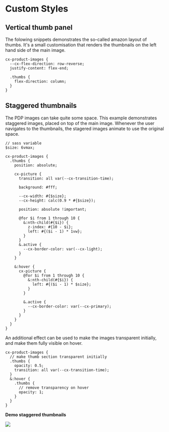 # Custom Styles

## Vertical thumb panel

The folowing snippets demonstrates the so-called amazon layout of thumbs. It's a small customisation that renders the thumbnails on the left hand side of the main image.

```
cx-product-images {
  --cx-flex-direction: row-reverse;
  justify-content: flex-end;

  .thumbs {
    flex-direction: column;
  }
}
```

## Staggered thumbnails

The PDP images can take quite some space. This example demonstrates staggered images, placed on top of the main image. Whenever the user navigates to the thumbnails, the stagered images animate to use the original space.

```
// sass variable
$size: 6vmax;

cx-product-images {
  .thumbs {
    position: absolute;

    cx-picture {
      transition: all var(--cx-transition-time);

      background: #fff;

      --cx-width: #{$size};
      --cx-height: calc(0.9 * #{$size});

      position: absolute !important;

      @for $i from 1 through 10 {
        &:nth-child(#{$i}) {
          z-index: #{10 - $i};
          left: #{($i - 1) * 1vw};
        }
      }
      &.active {
        --cx-border-color: var(--cx-light);
      }
    }

    &:hover {
      cx-picture {
        @for $i from 1 through 10 {
          &:nth-child(#{$i}) {
            left: #{($i - 1) * $size};
          }
        }

        &.active {
          --cx-border-color: var(--cx-primary);
        }
      }
    }
  }
}
```

An additional effect can be used to make the images transparent initially,
and make them fully visible on hover.

```
cx-product-images {
  // make thumb section transparent initially
  .thumbs {
    opacity: 0.5;
    transition: all var(--cx-transition-time);
  }
  &:hover {
    .thumbs {
      // remove transparency on hover
      opacity: 1;
    }
  }
}
```

**Demo staggered thumbnails**

<img src="staggered-demo-smallest.gif">
